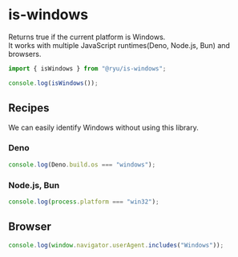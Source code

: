 # is-windows

Returns true if the current platform is Windows.\
It works with multiple JavaScript runtimes(Deno, Node.js, Bun) and browsers.

```ts
import { isWindows } from "@ryu/is-windows";

console.log(isWindows());
```

## Recipes

We can easily identify Windows without using this library.

### Deno

```ts
console.log(Deno.build.os === "windows");
```

### Node.js, Bun

```ts
console.log(process.platform === "win32");
```

## Browser

```ts
console.log(window.navigator.userAgent.includes("Windows"));
```
